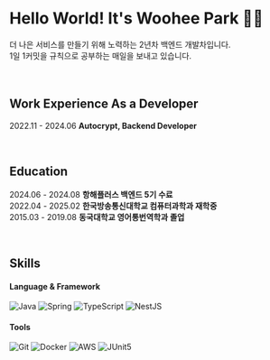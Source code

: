 # Hello World! It's Woohee Park 🙇‍♂️
더 나은 서비스를 만들기 위해 노력하는 2년차 백엔드 개발차입니다. <br>
1일 1커밋을 규칙으로 공부하는 매일을 보내고 있습니다. <br><br><br>

## Work Experience As a Developer
2022.11 - 2024.06 **Autocrypt, Backend Developer**

<br>

## Education
2024.06 - 2024.08 **항해플러스 백엔드 5기 수료** <br>
2022.04 - 2025.02 **한국방송통신대학교 컴퓨터과학과 재학중** <br>
2015.03 - 2019.08 **동국대학교 영어통번역학과 졸업**

<br>

## Skills
#### Language & Framework
![Java](https://img.shields.io/badge/Java-007396.svg?&style=for-the-badge&logo=Java&logoColor=white)
![Spring](https://img.shields.io/badge/Spring-6DB33F.svg?&style=for-the-badge&logo=Spring&logoColor=white)
![TypeScript](https://img.shields.io/badge/typescript-3178C6.svg?&style=for-the-badge&logo=typescript&logoColor=white)
![NestJS](https://img.shields.io/badge/nestjs-E0234E.svg?&style=for-the-badge&logo=github&logoColor=white)
#### Tools
![Git](https://img.shields.io/badge/Git-181717.svg?&style=for-the-badge&logo=github&logoColor=white)
![Docker](https://img.shields.io/badge/docker-2496ED.svg?&style=for-the-badge&logo=docker&logoColor=white)
![AWS](https://img.shields.io/badge/AWS-232F3E.svg?&style=for-the-badge&logo=amazonwebservices&logoColor=white)
![JUnit5](https://img.shields.io/badge/junit5-25A162.svg?&style=for-the-badge&logo=junit5&logoColor=white)
